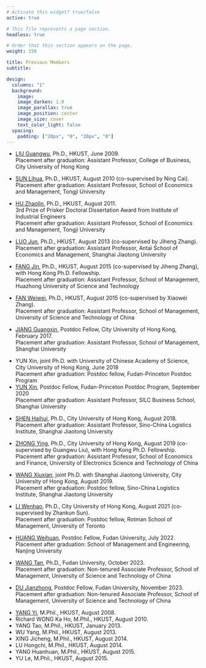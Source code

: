 ```yaml
---
# Activate this widget? true/false
active: true

# This file represents a page section.
headless: true

# Order that this section appears on the page.
weight: 150

title: Previous Members
subtitle:

design:
  columns: "1"
  background:
    image:
    image_darken: 1.0
    image_parallax: true
    image_position: center
    image_size: cover
    text_color_light: false
  spacing:
    padding: ["20px", "0", "20px", "0"]
---
```


<!-- Welcome to the demo of the **academic resumé template** for Wowchemy, the Website Builder for Hugo.

[Explore similar templates](https://wowchemy.com/templates/)

**Over 500,000 [Amazing Websites](https://wowchemy.com/) have Already Been Built with Wowchemy**

**[Join](https://wowchemy.com/templates/) the Most Empowered Hugo Community** -->

* [LIU Guangwu](https://www.cb.cityu.edu.hk/staff/guanliu/), Ph.D., HKUST, June 2009.
<br/>Placement after graduation: Assistant Professor, College of Business, City University of Hong Kong
<!-- <br/>Currently Professor in College of Business at City University of Hong Kong. -->
* [SUN Lihua](https://sem.tongji.edu.cn/semch/15051.html), Ph.D., HKUST, August 2010 (co-supervised by Ning Cai).
<br/>Placement after graduation: Assistant Professor, School of Economics and Management, Tongji University
<!-- <br/>Currently Associate Professor in School of Economics and Management at Tongji University. -->
* [HU Zhaolin](https://sem.tongji.edu.cn/semch/15347.html), Ph.D., HKUST, August 2011.
<br/>3rd Prize of Prisker Doctoral Dissertation Award from Institute of Industrial Engineers
<br/>Placement after graduation: Assistant Professor, School of Economics and Management, Tongji University
<!-- <br/>Currently Professor in School of Economics and Management at Tongji University. -->
* [LUO Jun](http://www.acem.sjtu.edu.cn/en/faculty/luojun.html), Ph.D., HKUST, August 2013  (co-supervised by Jiheng Zhang).
<br/>Placement after graduation: Assistant Professor, Antai School of Economics and Management, Shanghai Jiaotong University
<!-- <br/>Currently Associate Professor in Antai School of Economics and Management at Shanghai Jiaotong University. -->
* [FANG Jin](https://sem.shmtu.edu.cn/2020/1126/c7783a35249/page.htm), Ph.D., HKUST, August 2015 (co-supervised by Jiheng Zhang), with Hong Kong Ph.D. Fellowship.
<br/>Placement after graduation: Assistant Professor, School of Management, Huazhong University of Science and Technology
<!-- <br/>Currently Assistant Professor in School of Economics and Management at Shanghai Maritime University. -->
* [FAN Weiwei](https://aib.tongji.edu.cn/96/71/c18705a169585/page.htm), Ph.D., HKUST, August 2015 (co-supervised by Xiaowei Zhang).
<br/>Placement after graduation: Assistant Professor, School of Management, University of Science and Technology of China
<!-- <br/>Currently Associate Professor in School of Economics and Management at at Tongji University. -->
* [JIANG Guangxin](http://homepage.hit.edu.cn/jiangguangxin?lang=en), Postdoc Fellow, City University of Hong Kong, February 2017.
<br/>Placement after graduation: Assistant Professor, School of Management, Shanghai University
<!-- <br/>Currently Professor in School of Management at Harbin Institute of Technology. -->
* YUN Xin, joint Ph.D. with University of Chinese Academy of Science, City University of Hong Kong, June 2018
<br/>Placement after graduation: Postdoc fellow, Fudan-Princeton Postdoc Program
* [YUN Xin](https://silc.shu.edu.cn/info/1320/18499.htm), Postdoc Fellow, Fudan-Princeton Postdoc Program, September 2020
<br/>Placement after graduation: Assistant Professor, SILC Business School, Shanghai University
<!-- <br/>Currently Assistant Professor in SILC Business School at Shanghai University. -->
* [SHEN Haihui](https://shenhaihui.github.io), Ph.D., City University of Hong Kong, August 2018.
<br/>Placement after graduation: Assistant Professor, Sino-China Logistics Institute, Shanghai Jiaotong University
<!-- <br/>Currently Assistant Professor in Antai School of Economics and Management at Shanghai Jiaotong University. -->
* [ZHONG Ying](https://www.mgmt.uestc.edu.cn/jsnry.jsp?urltype=news.NewsContentUrl&wbtreeid=1020&wbnewsid=29684), Ph.D., City University of Hong Kong, August 2019 (co-supervised by Guangwu Liu), with Hong Kong Ph.D. Fellowship.
<br/>Placement after graduation: Assistant Professor, School of Economics and Finance, University of Electronics Science and Technology of China
<!-- <br/>Currently Associate Professor in School of Economics and Management at at University of Electronic Science and Technology of China. -->
* [WANG Xiuxian](http://www.sugli.sjtu.edu.cn/teacher2/2509.html), joint Ph.D. with Shanghai Jiaotong University, City University of Hong Kong, August 2019.
<br/>Placement after graduation: Postdoc fellow, Sino-China Logistics Institute, Shanghai Jiaotong University
<!-- <br/>Currently -->
* [LI Wenhao](https://wenhaoli666.github.io/), Ph.D., City University of Hong Kong, August 2021 (co-supervised by Zhankun Sun).
<br/>Placement after graduation: Postdoc fellow, Rotman School of Management, University of Toronto
<!-- <br/>Currently -->
* [HUANG Weihuan](https://sme.nju.edu.cn/hwh/list.htm), Postdoc Fellow, Fudan University, July 2022.
<br/>Placement after graduation: School of Management and Engineering, Nanjing University
<!-- <br/>Currently -->
* [WANG Tan](https://bs.ustc.edu.cn/chinese/profile-2303.html), Ph.D., Fudan University, October 2023.
<br/>Placement after graduation: Non-tenured Associate Professor, School of Management, University of Science and Technology of China
<!-- <br/>Currently -->
* [DU Jianzhong](https://jeffhonglab.github.io/people/), Postdoc Fellow, Fudan University, November 2023.
<br/>Placement after graduation: Non-tenured Associate Professor, School of Management, University of Science and Technology of China
<!-- <br/>Currently -->

* [YANG Yi](https://yangyi02.github.io/), M.Phil., HKUST, August 2008.
* Richard WONG Ka Ho, M.Phil., HKUST, August 2010.
* YANG Tao, M.Phil., HKUST, January 2013.
* WU Yang, M.Phil., HKUST, August 2013.
* XING Jicheng, M.Phil., HKUST, August 2014.
* LU Hongchi, M.Phil., HKUST, August 2014.
* YANG Huanhuan, M.Phil., HKUST, August 2015.
* YU Le, M.Phil., HKUST, August 2015.

<!-- {{% callout note %}}
This homepage section is an example of adding [elements](https://wowchemy.com/docs/content/writing-markdown-latex/) to the [*Blank* widget](https://wowchemy.com/docs/getting-started/page-builder/).

Backgrounds can be applied to any section. Here, the *background* option is set give an *image parallax* effect.
{{% /callout %}} -->
